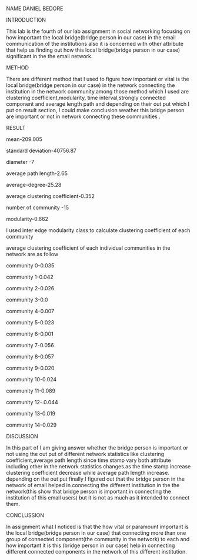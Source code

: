 

NAME DANIEL BEDORE




INTRODUCTION




This lab is the fourth of our lab assignment in social networking focusing on how important the local bridge(bridge person in our case)
in  the email communication of the institutions also it is concerned with other attribute 
that help us finding out how this local bridge(bridge person in our case) significant in the the email network.
  
  
  
 
 
METHOD
 
 
 
 
There are different method that I used to figure how important or vital is the local bridge(bridge person in our case) in the network connecting 
the institution in the network community.among those method which I used are clustering coefficient,modularity,
time interval,strongly connected component and average length path and 
depending on their out put which I put on result section, I could make conclusion weather this bridge person are important or not in network connecting these communities .
 



 
RESULT



mean-209.005


standard deviation-40756.87


diameter -7


average path length-2.65


average-degree-25.28


average clustering coefficient-0.352


number of community -15


modularity-0.662


I used inter edge modularity class to calculate clustering coefficient of each community 


average clustering coefficient  of each individual communities in the network are as follow


community 0-0.035


community 1-0.042


community 2-0.026


community 3-0.0


community 4-0.007


community 5-0.023


community 6-0.001


community 7-0.056


community 8-0.057


community 9-0.020


community 10-0.024


community 11-0.089


community 12-.0.044


community 13-0.019


community 14-0.029
 
 
 
 
DISCUSSION




In this part of I am giving answer whether the bridge person is important or not 
using the out put of different network statistics like clustering coefficient,average path length since time stamp vary 
both attribute including other in the network statistics changes.as the time  stamp increase clustering coefficient decrease while average path length increase.
depending on the out put finally I figured out that the bridge person in the network of email 
helped in connecting the different institution in the the network(this show that bridge person is important in connecting the institution of this email users) 
but it is not as much as it intended to connect them. 




CONCLUSSION
 
 

In assignment what I noticed is that the how vital or paramount important is the local bridge(bridge person in our case) that connecting more than one group of connected component(the community in the network) to each and how important it is this (bridge person in our case) help in connecting different connected
components in the network of this different institution.
